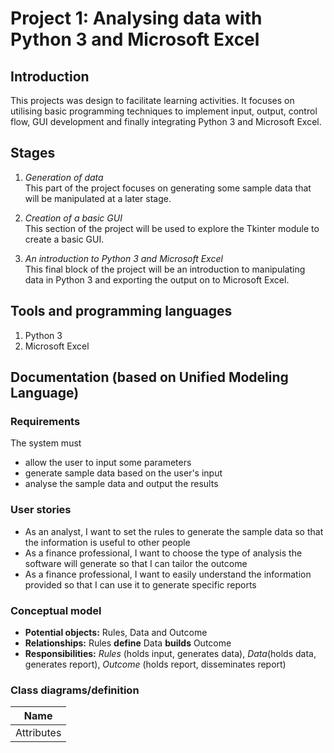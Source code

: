 # Project 1: Analysing data with Python 3 and Microsoft Excel  

## Introduction <br>
This projects was design to facilitate learning activities. It focuses on utilising basic programming techniques to implement input, output, control flow, GUI development and finally integrating Python 3 and Microsoft Excel.

## Stages <br>
1. *Generation of data*<br>
This part of the project focuses on generating some sample data that will be manipulated at a later stage.

2. *Creation of a basic GUI* <br>
This section of the project will be used to explore the Tkinter module to create a basic GUI.

3. *An introduction to Python 3 and Microsoft Excel* <br>
This final block of the project will be an introduction to manipulating data in Python 3 and exporting the output on to Microsoft Excel.

## Tools and programming languages <br>
1. Python 3
2. Microsoft Excel

## Documentation (based on Unified Modeling Language) <br>
### Requirements
The system must
- allow the user to input some parameters
- generate sample data based on the user's input
- analyse the sample data and output the results

### User stories
- As an analyst, I want to set the rules to generate the sample data so that the information is useful to other people
- As a finance professional, I want to choose the type of analysis the software will generate so that I can tailor the outcome
- As a finance professional, I want to easily understand the information provided so that I can use it to generate specific reports

### Conceptual model
- **Potential objects:** Rules, Data and Outcome
- **Relationships:** Rules **define** Data **builds** Outcome
- **Responsibilities:** *Rules* (holds input, generates data), *Data*(holds data, generates report), *Outcome* (holds report, disseminates report)

### Class diagrams/definition

|Name|
|---|
|Attributes|Responsibilities|



